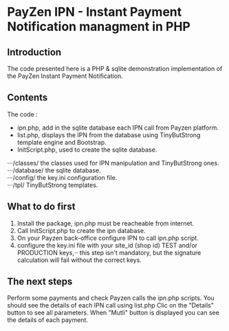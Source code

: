 # PayZen IPN - Instant Payment Notification managment in PHP

## Introduction
The code presented here is a PHP & sqlite demonstration implementation of the PayZen Instant Payment Notification.



## Contents
The code :
* ipn.php, add in the sqlite database each IPN call from Payzen platform.
* list.php, displays the IPN from the database using TinyButStrong template engine and Bootstrap.
* InitScript.php, used to create the sqlite database.


⋅⋅⋅/classes/  the classes used for IPN manipulation and TinyButStrong ones.  
⋅⋅⋅/database/ the sqlite database.  
⋅⋅⋅/config/   the key.ini configuration file.  
⋅⋅⋅/tpl/      TinyButStrong templates.


## What to do first 
1. Install the package, ipn.php must be reacheable from internet. 
2. Call InitScript.php to create the ipn database.
3. On your Payzen back-office configure IPN to call ipn.php script.
4. configure the key.ini file with your site_id (shop id) TEST and/or PRODUCTION keys,⋅⋅
   this step isn't mandatory, but the signature calculation will fail without the correct keys.


## The next steps
Perform some payments and check Payzen calls the ipn.php scripts. 
You should see the details of each IPN call using list.php 
Clic on the "Details" button to see all parameters.
When "Mutli" button is displayed you can see the details of each payment. 

